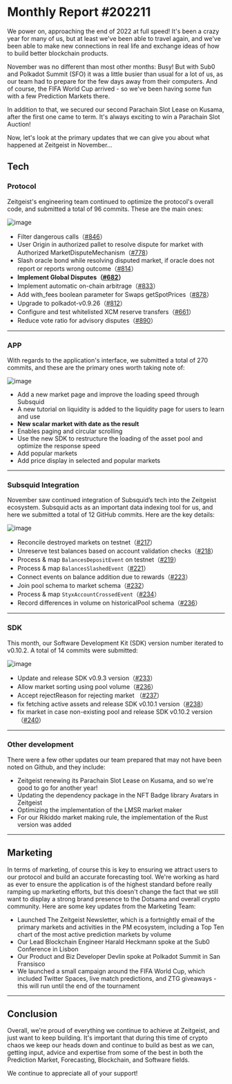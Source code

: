 # Monthly Report #202211

We power on, approaching the end of 2022 at full speed! It's been a crazy year for many of us, but at least we've been able to travel again, and we've been able to make new connections in real life and exchange ideas of how to build better blockchain products.

November was no different than most other months: Busy! But with Sub0 and Polkadot Summit (SFO) it was a little busier than usual for a lot of us, as our team had to prepare for the few days away from their computers. And of course, the FIFA World Cup arrived - so we've been having some fun with a few Prediction Markets there.

In addition to that, we secured our second Parachain Slot Lease on Kusama, after the first one came to term. It's always exciting to win a Parachain Slot Auction!

Now, let's look at the primary updates that we can give you about what happened at Zeitgeist in November...

## Tech

### Protocol

Zeitgeist's engineering team continued to optimize the protocol's overall code, and submitted a total of 96 commits. These are the main ones:

![image](https://user-images.githubusercontent.com/56183401/205822119-bcacb7d3-f8c7-4db7-96fd-f078d2f626fa.png)

- Filter dangerous calls（[#846](https://github.com/zeitgeistpm/zeitgeist/commit/8930d07900df3fb7b28a0de3975a0397cd300e42)）
- User Origin in authorized pallet to resolve dispute for market with Authorized MarketDisputeMechanism（[#778](https://github.com/zeitgeistpm/zeitgeist/commit/afa3567da7f0bfadaee43276cb2412cc5456a049)）
- Slash oracle bond while resolving disputed market, if oracle does not report or reports wrong outcome（[#814](https://github.com/zeitgeistpm/zeitgeist/commit/14e5d68c1a531cf9d5cb8e8a24a8679ccf53c8a6)）
- **Implement Global Disputes（[#682](https://github.com/zeitgeistpm/zeitgeist/commit/31a123a84eb0aaf216da9484d5c529517cda6004)）**
- Implement automatic on-chain arbitrage（[#833](https://github.com/zeitgeistpm/zeitgeist/commit/6fcdae899ed74fe71ede533ce9741750bee63935)）
- Add with_fees boolean parameter for Swaps getSpotPrices（[#878](https://github.com/zeitgeistpm/zeitgeist/commit/7bddaf3a8c78b86cbb84f41a0775d87b4c986a2b)）
- Upgrade to polkadot-v0.9.26（[#812](https://github.com/zeitgeistpm/zeitgeist/commit/8de3b3a2a02e7f4a6e373a9ef8bd442b9099c396)）
- Configure and test whitelisted XCM reserve transfers（[#661](https://github.com/zeitgeistpm/zeitgeist/commit/380f577d785e1cf4f5ced9d59aa3e4f8325acdaf)）
- Reduce vote ratio for advisory disputes（[#890](https://github.com/zeitgeistpm/zeitgeist/commit/a9cacb3195bc159c0a2f40f56b767ea9e3753c7e)）

---

### APP

With regards to the application's interface, we submitted a total of 270 commits, and these are the primary ones worth taking note of:

![image](https://user-images.githubusercontent.com/56183401/205822713-8444a96b-f49d-4895-b4ad-8e37023daefd.png)

- Add a new market page and improve the loading speed through Subsquid
- A new tutorial on liquidity is added to the liquidity page for users to learn and use
- **New scalar market with date as the result**
- Enables paging and circular scrolling
- Use the new SDK to restructure the loading of the asset pool and optimize the response speed
- Add popular markets
- Add price display in selected and popular markets

---

### Subsquid Integration

November saw continued integration of Subsquid’s tech into the Zeitgeist ecosystem. Subsquid acts as an important data indexing tool for us, and here we submitted a total of 12 GitHub commits. Here are the key details:

![image](https://user-images.githubusercontent.com/56183401/205823558-824f9a5f-78d2-45c1-b9d9-d03cc7895a51.png)

- Reconcile destroyed markets on testnet（[#217](https://github.com/zeitgeistpm/zeitgeist-subsquid/commit/63e6a436c0f706d2bf601781ee0d74864a91ccc7)）
- Unreserve test balances based on account validation checks（[#218](https://github.com/zeitgeistpm/zeitgeist-subsquid/commit/685af63826badb3e6f16df9a541b30e61cf923c1)）
- Process & map `BalancesDepositEvent` on testnet（[#219](https://github.com/zeitgeistpm/zeitgeist-subsquid/commit/ac2e76279ad796de37bf7ae0117fa7fae18896a2)）
- Process & map `BalancesSlashedEvent`（[#221](https://github.com/zeitgeistpm/zeitgeist-subsquid/commit/82e0a4ab61b77d13a689f77b35ae424efc77856a)）
- Connect events on balance addition due to rewards（[#223](https://github.com/zeitgeistpm/zeitgeist-subsquid/commit/984dbea5013917ab8c111fca9d739450c1abf5e6)）
- Join pool schema to market schema（[#232](https://github.com/zeitgeistpm/zeitgeist-subsquid/commit/8f1c96e7fa36d4a62e7db6bf1584f421aaf6eaff)）
- Process & map `StyxAccountCrossedEvent`（[#234](https://github.com/zeitgeistpm/zeitgeist-subsquid/commit/d74d9d34bb9086794777fd0e215741421711900c)）
- Record differences in volume on historicalPool schema（[#236](https://github.com/zeitgeistpm/zeitgeist-subsquid/commit/662d2f0b5e836c32d4bf1fdb83ac0cc4844e0b1e)）

---

### SDK

This month, our Software Development Kit (SDK) version number iterated to v0.10.2. A total of 14 commits were submitted:

![image](https://user-images.githubusercontent.com/56183401/205824096-d4203c90-5dfb-4453-bc33-f6f8563f35a4.png)


- Update and release SDK v0.9.3 version（[#233](https://github.com/zeitgeistpm/tools/commit/f7fcaf7b17cc5e6422123a9ad4dd87441ccb0b3e)）
- Allow market sorting using pool volume（[#236](https://github.com/zeitgeistpm/tools/commit/b7a6ff32742bce5dfe0eb9343bb4791e70cd65c5)）
- Accept rejectReason for rejecting market （[#237](https://github.com/zeitgeistpm/tools/commit/a222e58a17e28cb0922830d3fd5d1a78c7e5ec5a)）
- fix fetching active assets and release SDK v0.10.1 version（[#238](https://github.com/zeitgeistpm/tools/commit/ee3768727ac00a30fbd4ca078ea890a4a3a156eb)）
- fix market in case non-existing pool and release SDK v0.10.2 version（[#240](https://github.com/zeitgeistpm/tools/commit/98be2be9f046021bd877c19cadf80e1ce6e745dc)）

---

### Other development

There were a few other updates our team prepared that may not have been noted on Github, and they include:

- Zeitgeist renewing its Parachain Slot Lease on Kusama, and so we're good to go for another year!
- Updating the dependency package in the NFT Badge library Avatars in Zeitgeist
- Optimizing the implementation of the LMSR market maker
- For our Rikiddo market making rule, the implementation of the Rust version was added

---

## Marketing

In terms of marketing, of course this is key to ensuring we attract users to our protocol and build an accurate forecasting tool. We're working as hard as ever to ensure the application is of the highest standard before really ramping up marketing efforts, but this doesn't change the fact that we still want to display a strong brand presence to the Dotsama and overall crypto community. Here are some key updates from the Marketing Team:

- Launched The Zeitgeist Newsletter, which is a fortnightly email of the primary markets and activities in the PM ecosystem, including a Top Ten chart of the most active prediction markets by volume
- Our Lead Blockchain Engineer Harald Heckmann spoke at the Sub0 Conference in Lisbon
- Our Product and Biz Developer Devlin spoke at Polkadot Summit in San Fransisco
- We launched a small campaign around the FIFA World Cup, which included Twitter Spaces, live match predictions, and ZTG giveaways - this will run until the end of the tournament

---

## Conclusion

Overall, we're proud of everything we continue to achieve at Zeitgeist, and just want to keep building. It's important that during this time of crypto chaos we keep our heads down and continue to build as best as we can, getting input, advice and expertise from some of the best in both the Prediction Market, Forecasting, Blockchain, and Software fields.

We continue to appreciate all of your support!
